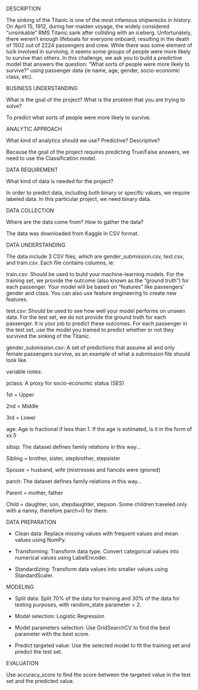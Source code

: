 DESCRIPTION

The sinking of the Titanic is one of the most infamous shipwrecks in history. On April 15, 1912, during her maiden voyage, the widely considered “unsinkable” RMS Titanic sank after colliding with an iceberg. Unfortunately, there weren’t enough lifeboats for everyone onboard, resulting in the death of 1502 out of 2224 passengers and crew. While there was some element of luck involved in surviving, it seems some groups of people were more likely to survive than others. In this challenge, we ask you to build a predictive model that answers the question: “What sorts of people were more likely to survive?” using passenger data (ie name, age, gender, socio-economic class, etc).

BUSINESS UNDERSTANDING

What is the goal of the project? What is the problem that you are trying to solve?

To predict what sorts of people were more likely to survive.

ANALYTIC APPROACH

What kind of analytics should we use? Predictive? Descriptive?

Because the goal of the project requires predicting True/False answers, we need to use the Classification model.

DATA REQUIREMENT

What kind of data is needed for the project?

In order to predict data, including both binary or specific values, we require labeled data. In this particular project, we need binary data.

DATA COLLECTION

Where are the data come from? How to gather the data?

The data was downloaded from Kaggle in CSV format. 

DATA UNDERSTANDING 

The data include 3 CSV files, which are gender_submission.csv, test.csv, and train.csv. Each file contains columns, ie:

train.csv: Should be used to build your machine-learning models. For the training set, we provide the outcome (also known as the “ground truth”) for each passenger. Your model will be based on “features” like passengers’ gender and class. You can also use feature engineering to create new features.

test.csv: Should be used to see how well your model performs on unseen data. For the test set, we do not provide the ground truth for each passenger. It is your job to predict these outcomes. For each passenger in the test set, use the model you trained to predict whether or not they survived the sinking of the Titanic.

gender_submission.csv: A set of predictions that assume all and only female passengers survive, as an example of what a submission file should look like.

variable notes:

pclass: A proxy for socio-economic status (SES)

1st = Upper

2nd = Middle

3rd = Lower

age: Age is fractional if less than 1. If the age is estimated, is it in the form of xx.5

sibsp: The dataset defines family relations in this way...

Sibling = brother, sister, stepbrother, stepsister

Spouse = husband, wife (mistresses and fiancés were ignored)

parch: The dataset defines family relations in this way...

Parent = mother, father

Child = daughter, son, stepdaughter, stepson. Some children traveled only with a nanny, therefore parch=0 for them.

DATA PREPARATION

- Clean data: Replace missing values with frequent values and mean values using NumPy.

- Transforming: Transform data type. Convert categorical values into numerical values using LabelEncoder.

- Standardizing: Transform data values into smaller values using StandardScaler.

MODELING

- Split data: Split 70% of the data for training and 30% of the data for testing purposes, with random_state parameter = 2.

- Model selection: Logistic Regression

- Model parameters selection: Use GridSearchCV to find the best parameter with the best score.

- Predict targeted value: Use the selected model to fit the training set and predict the test set.

EVALUATION

Use accuracy_score to find the score between the targeted value in the test set and the predicted value. 
